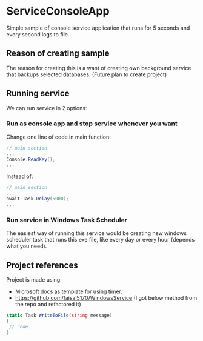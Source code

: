 # ServiceConsoleApp

Simple sample of console service application that runs for 5 seconds and every second logs to file.

## Reason of creating sample
The reason for creating this is a want of creating own background service that backups selected databases.
(Future plan to create project)

## Running service
We can run service in 2 options:

### Run as console app and stop service whenever you want
Change one line of code in main function:

```csharp
// main section
...
Console.ReadKey();
...
```
Instead of:
```csharp
// main section
...
await Task.Delay(5000);
...
```
### Run service in Windows Task Scheduler
The easiest way of running this service would be creating new windows scheduler task that runs this exe file, like every day or every hour (depends what you need).

## Project references
Project is made using:
- Microsoft docs as template for using timer.
- https://github.com/faisal5170/WindowsService (I got below method from the repo and refactored it)

```csharp
static Task WriteToFile(string message)
{
 // code...
}
```
